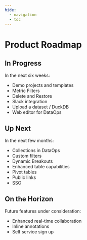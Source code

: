 ```yaml
---
hide:
  - navigation
  - toc
---
```


# Product Roadmap

## In Progress

In the next six weeks:

- Demo projects and templates
- Metric Filters
- Delete and Restore
- Slack integration
- Upload a dataset / DuckDB
- Web editor for DataOps

## Up Next

In the next few months:

- Collections in DataOps
- Custom filters
- Dynamic Breakouts
- Enhanced table capabilities
- Pivot tables
- Public links
- SSO

## On the Horizon

Future features under consideration:

- Enhanced real-time collaboration
- Inline annotations
- Self service sign up
